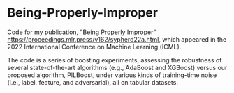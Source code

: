 # Being-Properly-Improper

Code for my publication, "Being Properly Improper" https://proceedings.mlr.press/v162/sypherd22a.html, which appeared in the 2022 International Conference on Machine Learning (ICML). 

The code is a series of boosting experiments, assessing the robustness of several state-of-the-art algorithms (e.g., AdaBoost and XGBoost) versus our proposed algorithm, PILBoost, under various kinds of training-time noise (i.e., label, feature, and adversarial), all on tabular datasets.
